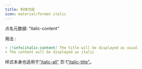 ```yaml
---
title: 斜体内容
icon: material/format-italic
---
```


点名元数据: “italic-content”

用法 :

```md
> [!info|italic-content] The title will be displayed as usual
> The content will be displayed as italic
```

样式本身也适用于["italic-all"](../combined-styling/page-18.md)
页:1["italic-title"](../title-styling/page-18.md)。

